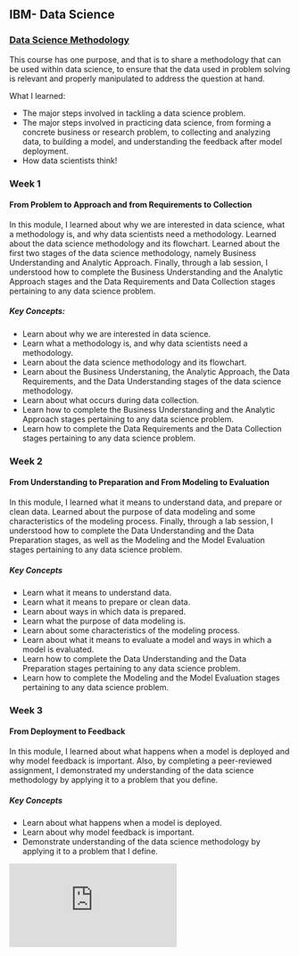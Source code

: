 ## IBM- Data Science

### [Data Science Methodology](https://www.coursera.org/learn/data-science-methodology/home/info)   

This course has one purpose, and that is to share a methodology that can be used within data science, to ensure that the data used in problem solving is relevant and properly manipulated to address the question at hand.

What I learned:   
- The major steps involved in tackling a data science problem.
- The major steps involved in practicing data science, from forming a concrete business or research problem, to collecting and analyzing data, to building a model, and understanding the feedback after model deployment.
- How data scientists think!

### Week 1     
#### From Problem to Approach and from Requirements to Collection   
In this module, I learned about why we are interested in data science, what a methodology is, and why data scientists need a methodology. Learned about the data science methodology and its flowchart. Learned about the first two stages of the data science methodology, namely Business Understanding and Analytic Approach. Finally, through a lab session, I understood how to complete the Business Understanding and the Analytic Approach stages and the Data Requirements and Data Collection stages pertaining to any data science problem.    

##### Key Concepts:   
- Learn about why we are interested in data science.
- Learn what a methodology is, and why data scientists need a methodology.
- Learn about the data science methodology and its flowchart.
- Learn about the Business Understaning, the Analytic Approach, the Data Requirements, and the Data Understanding stages of the data science methodology.
- Learn about what occurs during data collection.
- Learn how to complete the Business Understanding and the Analytic Approach stages pertaining to any data science problem.
- Learn how to complete the Data Requirements and the Data Collection stages pertaining to any data science problem.    


### Week 2
#### From Understanding to Preparation and From Modeling to Evaluation
In this module, I learned what it means to understand data, and prepare or clean data. Learned about the purpose of data modeling and some characteristics of the modeling process. Finally, through a lab session, I understood how to complete the Data Understanding and the Data Preparation stages, as well as the Modeling and the Model Evaluation stages pertaining to any data science problem.   

##### Key Concepts
- Learn what it means to understand data.
- Learn what it means to prepare or clean data.
- Learn about ways in which data is prepared.
- Learn what the purpose of data modeling is.
- Learn about some characteristics of the modeling process.
- Learn about what it means to evaluate a model and ways in which a model is evaluated.
- Learn how to complete the Data Understanding and the Data Preparation stages pertaining to any data science problem.
- Learn how to complete the Modeling and the Model Evaluation stages pertaining to any data science problem.

### Week 3   
#### From Deployment to Feedback
In this module, I learned about what happens when a model is deployed and why model feedback is important. Also, by completing a peer-reviewed assignment, I demonstrated my understanding of the data science methodology by applying it to a problem that you define.

##### Key Concepts
- Learn about what happens when a model is deployed.
- Learn about why model feedback is important.
- Demonstrate understanding of the data science methodology by applying it to a problem that I define.


![IBM Certifcate](https://github.com/BBartee75/IBM---Data-Science/blob/main/Course%203_Data%20Science%20Methodology/IBM%20Certificate%20-%204Q64X4FEKNS3.pdf)
